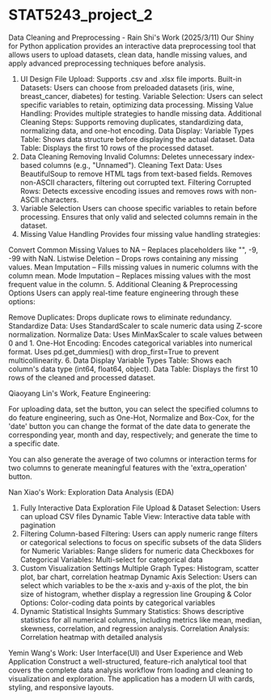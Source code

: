 # STAT5243_project_2
Data Cleaning and Preprocessing - Rain Shi's Work (2025/3/11)
Our Shiny for Python application provides an interactive data preprocessing tool that allows users to upload datasets, clean data, handle missing values, and apply advanced preprocessing techniques before analysis.

1. UI Design
File Upload: Supports .csv and .xlsx file imports.
Built-in Datasets: Users can choose from preloaded datasets (iris, wine, breast_cancer, diabetes) for testing.
Variable Selection: Users can select specific variables to retain, optimizing data processing.
Missing Value Handling: Provides multiple strategies to handle missing data.
Additional Cleaning Steps: Supports removing duplicates, standardizing data, normalizing data, and one-hot encoding.
Data Display:
Variable Types Table: Shows data structure before displaying the actual dataset.
Data Table: Displays the first 10 rows of the processed dataset.
2. Data Cleaning
Removing Invalid Columns: Deletes unnecessary index-based columns (e.g., "Unnamed").
Cleaning Text Data:
Uses BeautifulSoup to remove HTML tags from text-based fields.
Removes non-ASCII characters, filtering out corrupted text.
Filtering Corrupted Rows: Detects excessive encoding issues and removes rows with non-ASCII characters.
3. Variable Selection
Users can choose specific variables to retain before processing.
Ensures that only valid and selected columns remain in the dataset.
4. Missing Value Handling
Provides four missing value handling strategies:

Convert Common Missing Values to NA – Replaces placeholders like "", -9, -99 with NaN.
Listwise Deletion – Drops rows containing any missing values.
Mean Imputation – Fills missing values in numeric columns with the column mean.
Mode Imputation – Replaces missing values with the most frequent value in the column.
5. Additional Cleaning & Preprocessing Options
Users can apply real-time feature engineering through these options:

Remove Duplicates: Drops duplicate rows to eliminate redundancy.
Standardize Data: Uses StandardScaler to scale numeric data using Z-score normalization.
Normalize Data: Uses MinMaxScaler to scale values between 0 and 1.
One-Hot Encoding:
Encodes categorical variables into numerical format.
Uses pd.get_dummies() with drop_first=True to prevent multicollinearity.
6. Data Display
Variable Types Table: Shows each column's data type (int64, float64, object).
Data Table: Displays the first 10 rows of the cleaned and processed dataset.

Qiaoyang Lin's Work, Feature Engineering:

For uploading data, set the button, you can select the specified columns to do feature engineering, such as One-Hot, Normalize and Box-Cox, 
for the 'date' button you can change the format of the date data to generate the corresponding year, month and day, respectively; and generate the time to a specific date.

You can also generate the average of two columns or interaction terms for two columns to generate meaningful features with the 'extra_operation' button.

Nan Xiao's Work: Exploration Data Analysis (EDA)
1. Fully Interactive Data Exploration
File Upload & Dataset Selection: Users can upload CSV files
Dynamic Table View: Interactive data table with pagination
2. Filtering
Column-based Filtering: Users can apply numeric range filters or categorical selections to focus on specific subsets of the data
Sliders for Numeric Variables: Range sliders for numeric data
Checkboxes for Categorical Variables: Multi-select for categorical data
3. Custom Visualization Settings
Multiple Graph Types: Histogram, scatter plot, bar chart, correlation heatmap
Dynamic Axis Selection: Users can select which variables to be the x-axis and y-axis of the plot, the bin size of histogram, whether display a regression line
Grouping & Color Options: Color-coding data points by categorical variables
4. Dynamic Statistical Insights
Summary Statistics: Shows descriptive statistics for all numerical columns, including metrics like mean, median, skewness, correlation, and regression analysis.
Correlation Analysis: Correlation heatmap with detailed analysis

Yemin Wang's Work: User Interface(UI) and User Experience and Web Application
Construct a well-structured, feature-rich analytical tool that covers the complete data analysis workflow from loading and cleaning to visualization and exploration.
The application has a modern UI with cards, styling, and responsive layouts.
